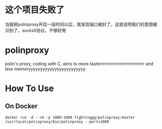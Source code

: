 # 这个项目失败了
当我把polinproxy开启一段时间以后，我发现端口被封了，这就说明我们的意图被识别了，socks5协议，不够好用

# polinproxy
polin's proxy, coding with C, aims to more fasterrrrrrrrrrrrrrrrrrrrrrrrrrr and less memoryyyyyyyyyyyyyyyyyyyyyyyy

# How To Use
## On Docker
```
docker run -d --rm -p 1080:1080 fightinggg/polinproxy:master /usr/local/polinproxy/bin/polinproxy --port=1080
```


